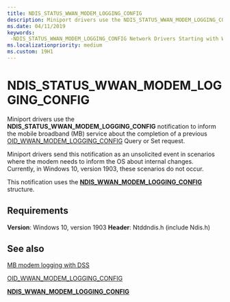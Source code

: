 ```yaml
---
title: NDIS_STATUS_WWAN_MODEM_LOGGING_CONFIG
description: Miniport drivers use the NDIS_STATUS_WWAN_MODEM_LOGGING_CONFIG notification to inform the mobile broadband (MB) service about the completion of a previous OID_WWAN_MODEM_LOGGING_CONFIG Query or Set request.
ms.date: 04/11/2019
keywords: 
 -NDIS_STATUS_WWAN_MODEM_LOGGING_CONFIG Network Drivers Starting with Windows Vista
ms.localizationpriority: medium
ms.custom: 19H1
---
```


# NDIS_STATUS_WWAN_MODEM_LOGGING_CONFIG

Miniport drivers use the **NDIS_STATUS_WWAN_MODEM_LOGGING_CONFIG** notification to inform the mobile broadband (MB) service about the completion of a previous [OID_WWAN_MODEM_LOGGING_CONFIG](oid-wwan-modem-logging-config.md) Query or Set request.

Miniport drivers send this notification as an unsolicited event in scenarios where the modem needs to inform the OS about internal changes. Currently, in Windows 10, version 1903, these scenarios do not occur.

This notification uses the [**NDIS_WWAN_MODEM_LOGGING_CONFIG**](/windows-hardware/drivers/ddi/ndiswwan/ns-ndiswwan-_ndis_wwan_modem_logging_config) structure.

## Requirements

**Version**: Windows 10, version 1903
**Header**: Ntddndis.h (include Ndis.h)

## See also

[MB modem logging with DSS](mb-modem-logging-with-dss.md)

[OID_WWAN_MODEM_LOGGING_CONFIG](oid-wwan-modem-logging-config.md)

[**NDIS_WWAN_MODEM_LOGGING_CONFIG**](/windows-hardware/drivers/ddi/ndiswwan/ns-ndiswwan-_ndis_wwan_modem_logging_config)
